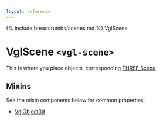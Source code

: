 ```yaml
---
layout: reference
---
```

{% include breadcrumbs/scenes.md %} VglScene
# VglScene `<vgl-scene>`
This is where you place objects, corresponding [THREE.Scene](https://threejs.org/docs/index.html#api/scenes/Scene).
## Mixins
See the mixin components below for common properties.
* [VglObject3d](vgl-object3d)
